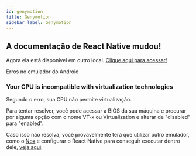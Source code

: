 ```yaml
---
id: genymotion
title: Genymotion
sidebar_label: Genymotion
---
```


<div class="callout">
  <h2>
    <i class="fa fa-exclamation-triangle"></i>
    A documentação de React Native mudou!
  </h2>
  <p>
    Agora ela está disponível em outro local.
    <a href="http://react-native.rocketseat.dev/" rel="noopener noreferrer">Clique
    aqui para acessar!</a>
  </p>
</div>

Erros no emulador do Android

### Your CPU is incompatible with virtualization technologies

Segundo o erro, sua CPU não permite virtualização.

Para tentar resolver, você pode acessar a BIOS da sua máquina e procurar por alguma opção com o nome VT-x ou Virtualization e alterar de "disabled" para "enabled".

Caso isso não resolva, você provavelmente terá que utilizar outro emulador, como o [Nox](https://pt.bignox.com/) e configurar o React Native para conseguir executar dentro dele, [veja aqui](https://stackoverflow.com/questions/46235080/nox-emulator-with-react-native).
